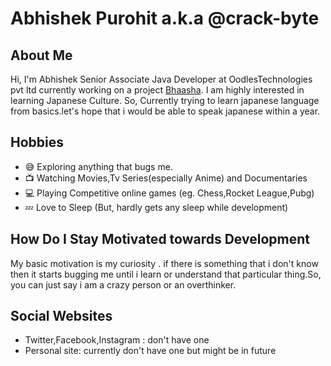 # Abhishek Purohit a.k.a @crack-byte 

## About Me
Hi, I'm Abhishek Senior Associate Java Developer at OodlesTechnologies pvt ltd currently working on a project [Bhaasha]([Foo](http://foo.com)). I am highly interested in learning Japanese Culture. So, Currently trying to learn japanese language from basics.let's hope that i would be able to speak japanese within a year.

## Hobbies
- :sweat_smile: Exploring anything that bugs me.
- :tv: Watching Movies,Tv Series(especially Anime) and Documentaries 
- :computer: Playing Competitive online games (eg. Chess,Rocket League,Pubg)
- :zzz: Love to Sleep (But, hardly gets any sleep while development)

## How Do I Stay Motivated towards Development
My basic motivation is my curiosity . if there is something that i don't know then it starts bugging me until i learn or understand that particular thing.So, you can just say i am a crazy person or an overthinker.  

## Social Websites
- Twitter,Facebook,Instagram : don't have one
- Personal site: currently don't have one but might be in future
